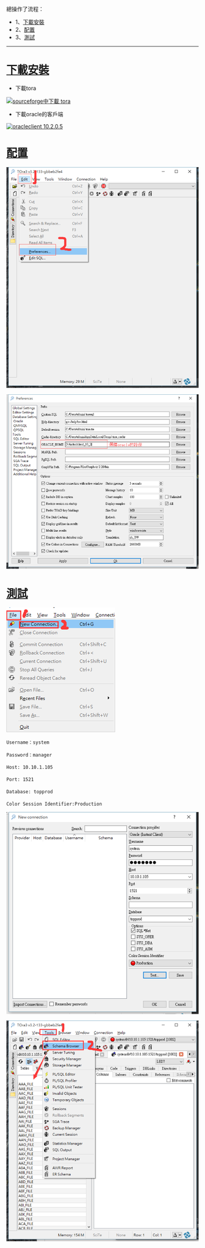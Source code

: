 總操作了流程：
- 1、[下載安裝](#gbl-01)
- 2、[配置](#gbl-02)
- 3、[測試](#gbl-03)

***

#  <a name="gbl-01" href="#" >下載安裝</a>

- 下載tora

[![](https://img.shields.io/badge/sourceforge中下載-tora-green.svg "sourceforge中下載 tora")](https://sourceforge.net/projects/tora/)

- 下載oracle的客戶端

[![](https://img.shields.io/badge/oracleclient-10.2.0.5-green.svg "oracleclient 10.2.0.5")](https://pan.baidu.com/s/1vSISiF3likaCmLBsYXnixA)

# <a name="gbl-02" href="#" >配置</a>

![](image/3-1.png)

![](image/3-2.png)

# <a name="gbl-03" href="#" >測試</a>

![](image/3-3.png)

```
Username：system

Password：manager

Host: 10.10.1.105

Port: 1521

Database: topprod

Color Session Identifier:Production
```

![](image/3-4.png)

![](image/3-5.png)